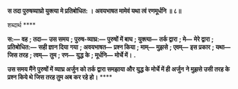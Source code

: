 **स तदा पुरुषव्याघ्रो युक्त्या मे प्रतिबोधित: ।** **अवयभाषत मामेवं यथा त्वं रणमूर्धनि ॥ ८॥** 

शब्दार्थ **** 

**स:—** **वह** **; तदा—** **उस समय** **; पुरुष-व्याघ्र:—** **पुरुषों में बाघ** **; युक्त्या—** **तर्क द्वारा** **; मे—** **मेरे द्वारा** **; प्रतिबोधित:—** **सही ज्ञान दिया** **गया** **; अवयभाषत—** **प्रश्न किया** **; माम्—** **मुझसे** **; एवम्—** **इस प्रकार** **; यथा—** **जिस तरह** **; त्वम्—** **तुम** **; रण—** **युद्ध के** **; मूर्धनि—** **मोर्चे में।** **.** 

**उस समय मैंने पुरुषों में व्याघ्र अर्जुन को तर्क द्वारा समझाया और युद्ध के मोर्चे में ही अर्जुन** **ने मुझसे उसी तरह के प्रश्न किये थे जिस तरह तुम अब कर रहे हो।** **** 